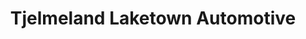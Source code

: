 ---
title: "Tjelmeland Laketown Automotive"
url: /springfield/tjelmeland-laketown-automotive/
shop: Autohaus
---